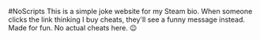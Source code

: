 #NoScripts
This is a simple joke website for my Steam bio. When someone clicks the link thinking I buy cheats, they'll see a funny message instead.  
Made for fun. No actual cheats here. 😉
